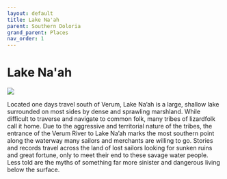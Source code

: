 ```yaml
---
layout: default
title: Lake Na'ah
parent: Southern Doloria
grand_parent: Places
nav_order: 1
---
```


# Lake Na'ah

![](/doloria/img/lake_naah.jpg)

Located one days travel south of Verum, Lake Na’ah is a large, shallow lake surrounded on most sides by dense and sprawling marshland. While difficult to traverse and navigate to common folk, many tribes of lizardfolk call it home. Due to the aggressive and territorial nature of the tribes, the entrance of the Verum River to Lake Na’ah marks the most southern point along the waterway many sailors and merchants are willing to go. Stories and records travel across the land of lost sailors looking for sunken ruins and great fortune, only to meet their end to these savage water people. Less told are the myths of something far more sinister and dangerous living below the surface.